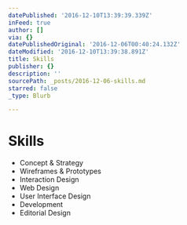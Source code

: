 ```yaml
---
datePublished: '2016-12-10T13:39:39.339Z'
inFeed: true
author: []
via: {}
datePublishedOriginal: '2016-12-06T00:40:24.132Z'
dateModified: '2016-12-10T13:39:38.891Z'
title: Skills
publisher: {}
description: ''
sourcePath: _posts/2016-12-06-skills.md
starred: false
_type: Blurb

---
```

# Skills

* Concept & Strategy
* Wireframes & Prototypes
* Interaction Design
* Web Design
* User Interface Design
* Development
* Editorial Design